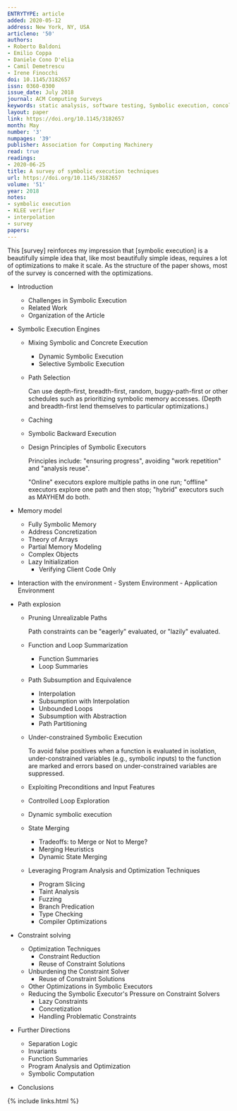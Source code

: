 ```yaml
---
ENTRYTYPE: article
added: 2020-05-12
address: New York, NY, USA
articleno: '50'
authors:
- Roberto Baldoni
- Emilio Coppa
- Daniele Cono D'elia
- Camil Demetrescu
- Irene Finocchi
doi: 10.1145/3182657
issn: 0360-0300
issue_date: July 2018
journal: ACM Computing Surveys
keywords: static analysis, software testing, Symbolic execution, concolic execution
layout: paper
link: https://doi.org/10.1145/3182657
month: May
number: '3'
numpages: '39'
publisher: Association for Computing Machinery
read: true
readings:
- 2020-06-25
title: A survey of symbolic execution techniques
url: https://doi.org/10.1145/3182657
volume: '51'
year: 2018
notes:
- symbolic execution
- KLEE verifier
- interpolation
- survey
papers:
---
```


This [survey] reinforces my impression that [symbolic execution] is
a beautifully simple idea that, like most beautifully simple ideas, requires
a lot of optimizations to make it scale.
As the structure of the paper shows, most of the survey is concerned with the optimizations.

- Introduction
    - Challenges in Symbolic Execution
    - Related Work
    - Organization of the Article
- Symbolic Execution Engines
    - Mixing Symbolic and Concrete Execution
        - Dynamic Symbolic Execution
        - Selective Symbolic Execution
    - Path Selection

      Can use depth-first, breadth-first, random, buggy-path-first
      or other schedules such as prioritizing symbolic memory accesses.
      (Depth and breadth-first lend themselves to particular optimizations.)

    - Caching
    - Symbolic Backward Execution
    - Design Principles of Symbolic Executors

      Principles include: "ensuring progress", avoiding "work repetition" and
      "analysis reuse".

      "Online" executors explore multiple paths in one run;
      "offline" executors explore one path and then stop;
      "hybrid" executors such as MAYHEM do both.

- Memory model
    - Fully Symbolic Memory
    - Address Concretization
    - Theory of Arrays
    - Partial Memory Modeling
    - Complex Objects
    - Lazy Initialization
        - Verifying Client Code Only
- Interaction with the environment
        - System Environment
        - Application Environment
- Path explosion
    - Pruning Unrealizable Paths

      Path constraints can be "eagerly" evaluated,
      or "lazily" evaluated.

    - Function and Loop Summarization
        - Function Summaries
        - Loop Summaries
    - Path Subsumption and Equivalence
        - Interpolation
        - Subsumption with Interpolation
        - Unbounded Loops
        - Subsumption with Abstraction
        - Path Partitioning
    - Under-constrained Symbolic Execution

      To avoid false positives when a function is evaluated in isolation,
      under-constrained variables (e.g., symbolic inputs) to the function are marked and
      errors based on under-constrained variables are suppressed.

    - Exploiting Preconditions and Input Features
    - Controlled Loop Exploration
    - Dynamic symbolic execution
    - State Merging
        - Tradeoffs: to Merge or Not to Merge?
        - Merging Heuristics
        - Dynamic State Merging
    - Leveraging Program Analysis and Optimization Techniques
        - Program Slicing
        - Taint Analysis
        - Fuzzing
        - Branch Predication
        - Type Checking
        - Compiler Optimizations
- Constraint solving
    - Optimization Techniques
        - Constraint Reduction
        - Reuse of Constraint Solutions
    - Unburdening the Constraint Solver
        - Reuse of Constraint Solutions
    - Other Optimizations in Symbolic Executors
    - Reducing the Symbolic Executor's Pressure on Constraint Solvers
        - Lazy Constraints
        - Concretization
        - Handling Problematic Constraints
- Further Directions
    - Separation Logic
    - Invariants
    - Function Summaries
    - Program Analysis and Optimization
    - Symbolic Computation
- Conclusions


{% include links.html %}
